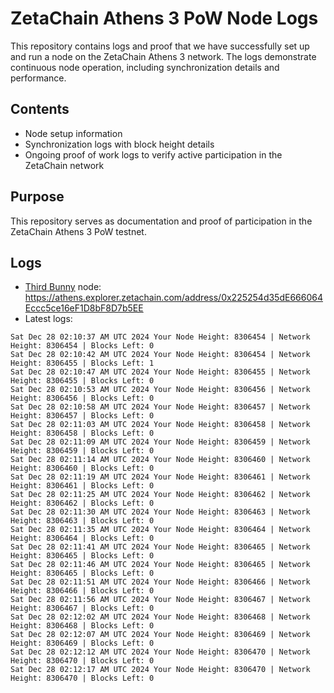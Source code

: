 # ZetaChain Athens 3 PoW Node Logs
This repository contains logs and proof that we have successfully set up and run a node on the ZetaChain Athens 3 network. The logs demonstrate continuous node operation, including synchronization details and performance.

## Contents
- Node setup information
- Synchronization logs with block height details
- Ongoing proof of work logs to verify active participation in the ZetaChain network

## Purpose
This repository serves as documentation and proof of participation in the ZetaChain Athens 3 PoW testnet.

## Logs

- [Third Bunny](https://thirdbunny.xyz/) node: https://athens.explorer.zetachain.com/address/0x225254d35dE666064Eccc5ce16eF1D8bF8D7b5EE
- Latest logs:
```
Sat Dec 28 02:10:37 AM UTC 2024 Your Node Height: 8306454 | Network Height: 8306454 | Blocks Left: 0
Sat Dec 28 02:10:42 AM UTC 2024 Your Node Height: 8306454 | Network Height: 8306455 | Blocks Left: 1
Sat Dec 28 02:10:47 AM UTC 2024 Your Node Height: 8306455 | Network Height: 8306455 | Blocks Left: 0
Sat Dec 28 02:10:53 AM UTC 2024 Your Node Height: 8306456 | Network Height: 8306456 | Blocks Left: 0
Sat Dec 28 02:10:58 AM UTC 2024 Your Node Height: 8306457 | Network Height: 8306457 | Blocks Left: 0
Sat Dec 28 02:11:03 AM UTC 2024 Your Node Height: 8306458 | Network Height: 8306458 | Blocks Left: 0
Sat Dec 28 02:11:09 AM UTC 2024 Your Node Height: 8306459 | Network Height: 8306459 | Blocks Left: 0
Sat Dec 28 02:11:14 AM UTC 2024 Your Node Height: 8306460 | Network Height: 8306460 | Blocks Left: 0
Sat Dec 28 02:11:19 AM UTC 2024 Your Node Height: 8306461 | Network Height: 8306461 | Blocks Left: 0
Sat Dec 28 02:11:25 AM UTC 2024 Your Node Height: 8306462 | Network Height: 8306462 | Blocks Left: 0
Sat Dec 28 02:11:30 AM UTC 2024 Your Node Height: 8306463 | Network Height: 8306463 | Blocks Left: 0
Sat Dec 28 02:11:35 AM UTC 2024 Your Node Height: 8306464 | Network Height: 8306464 | Blocks Left: 0
Sat Dec 28 02:11:41 AM UTC 2024 Your Node Height: 8306465 | Network Height: 8306465 | Blocks Left: 0
Sat Dec 28 02:11:46 AM UTC 2024 Your Node Height: 8306465 | Network Height: 8306465 | Blocks Left: 0
Sat Dec 28 02:11:51 AM UTC 2024 Your Node Height: 8306466 | Network Height: 8306466 | Blocks Left: 0
Sat Dec 28 02:11:56 AM UTC 2024 Your Node Height: 8306467 | Network Height: 8306467 | Blocks Left: 0
Sat Dec 28 02:12:02 AM UTC 2024 Your Node Height: 8306468 | Network Height: 8306468 | Blocks Left: 0
Sat Dec 28 02:12:07 AM UTC 2024 Your Node Height: 8306469 | Network Height: 8306469 | Blocks Left: 0
Sat Dec 28 02:12:12 AM UTC 2024 Your Node Height: 8306470 | Network Height: 8306470 | Blocks Left: 0
Sat Dec 28 02:12:17 AM UTC 2024 Your Node Height: 8306470 | Network Height: 8306470 | Blocks Left: 0
```
